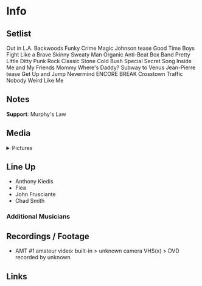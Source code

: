 # Info

## Setlist

Out in L.A.
Backwoods
Funky Crime
Magic Johnson tease
Good Time Boys
Fight Like a Brave
Skinny Sweaty Man
Organic Anti-Beat Box Band
Pretty Little Ditty
Punk Rock Classic
Stone Cold Bush
Special Secret Song Inside
Me and My Friends
Mommy Where's Daddy?
Subway to Venus
Jean-Pierre tease
Get Up and Jump
Nevermind
ENCORE BREAK
Crosstown Traffic
Nobody Weird Like Me

## Notes

**Support**: Murphy's Law

## Media 

<details>
  <summary>Pictures</summary>
  <!--<img alt="Setlist" title="Setlist" src="_.jpg" height="200" />
  <img alt="Flyer" title="Flyer" src="_.jpg" height="200" />
  <img alt="Clipper" title="Clipper" src="_.jpg" height="200" />
  <img alt="Ticket" title="Ticket" src="_.jpg" height="200" />
  -->
</details>

## Line Up

* Anthony Kiedis
* Flea
* John Frusciante
* Chad Smith

### Additional Musicians

## Recordings / Footage

* AMT #1 amateur video: built-in > unknown camera VHS(x) > DVD recorded by unknown

## Links